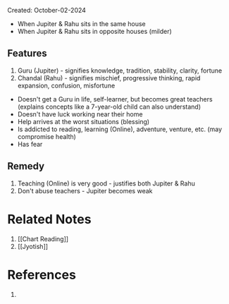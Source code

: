 Created: October-02-2024

- When Jupiter & Rahu sits in the same house
- When Jupiter & Rahu sits in opposite houses (milder)

## Features

1. Guru (Jupiter) - signifies knowledge, tradition, stability, clarity, fortune
2. Chandal (Rahu) - signifies mischief, progressive thinking, rapid expansion, confusion, misfortune

- Doesn't get a Guru in life, self-learner, but becomes great teachers (explains concepts like a 7-year-old child can also understand)
- Doesn't have luck working near their home
- Help arrives at the worst situations (blessing)
- Is addicted to reading, learning (Online), adventure, venture, etc. (may compromise health)
- Has fear

## Remedy

1. Teaching (Online) is very good - justifies both Jupiter & Rahu
2. Don't abuse teachers - Jupiter becomes weak

# Related Notes

1. [[Chart Reading]]
2. [[Jyotish]]
# References

1. 